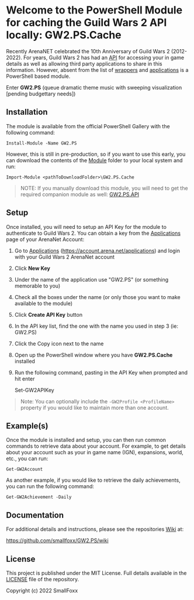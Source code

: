 # Welcome to the PowerShell Module for caching the Guild Wars 2 API locally: GW2.PS.Cache

Recently ArenaNET celebrated the 10th Anniversary of Guild Wars 2 (2012-2022).  For years, Guild Wars 2 has had an [API](https://wiki.guildwars2.com/wiki/API:Main) for accessing your in game details as well as allowing third party applications to share in this information.  However, absent from the list of [wrappers](https://wiki.guildwars2.com/wiki/API:List_of_wrappers) and [applications](https://wiki.guildwars2.com/wiki/API:List_of_applications) is a PowerShell based module.

Enter **GW2.PS** (queue dramatic theme music with sweeping visualization [pending budgettary needs])

## Installation

The module is available from the official PowerShell Gallery with the following command:

    Install-Module -Name GW2.PS

However, this is still in pre-production, so if you want to use this early, you can download the contents of the [Module](/smallfoxx/GW2.PS.Cache/tree/main/Module) folder to your local system and run:

    Import-Module <pathToDownloadFolder>\GW2.PS.Cache

> NOTE: If you manually download this module, you will need to get the required companion module as well:
> [GW2.PS.API](/smallfoxx/GW2.PS.API)

## Setup

Once installed, you will need to setup an API Key for the module to authenticate to Guild Wars 2.  You can obtain a key from the [Applications](https://account.arena.net/applications)
page of your ArenaNet Account:

1. Go to [Applications](https://account.arena.net/applications) (https://account.arena.net/applications) and login with your Guild Wars 2 ArenaNet account
1. Click **New Key**
2. Under the name of the application use "GW2.PS" (or something memorable to you)
3. Check all the boxes under the name (or only those you want to make available to the module)
4. Click **Create API Key** button
5. In the API key list, find the one with the name you used in step 3 (ie: GW2.PS)
6. Click the Copy icon next to the name
7. Open up the PowerShell window where you have **GW2.PS.Cache** installed
8. Run the following command, pasting in the API Key when prompted and hit enter

    Set-GW2APIKey

> Note: You can optionally include the `-GW2Profile <ProfileName>` property if you would like to maintain more than one account.

## Example(s)

Once the module is installed and setup, you can then run common commands to retrieve data about your account.  For example, to get details about
your account such as your in game name (IGN), expansions, world, etc., you can run:

    Get-GW2Account

As another example, if you would like to retrieve the daily achievements, you can run the following command:

    Get-GW2Achievement -Daily
    
## Documentation

For additional details and instructions, please see the repositories [Wiki](/smallfoxx/GW2.PS/wiki) at:

https://github.com/smallfoxx/GW2.PS/wiki

## License

This project is published under the MIT License.  Full details available in the [LICENSE](/smallfoxx/GW2.PS.Cache/blob/main/LICENSE) file of the repository.

Copyright (c) 2022 SmallFoxx
